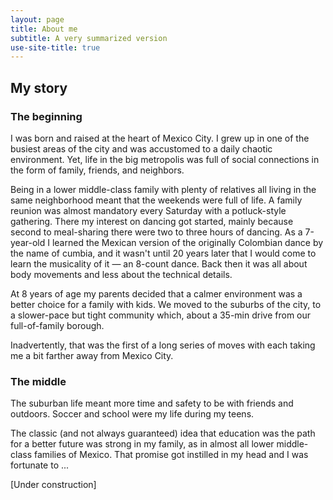 ```yaml
---
layout: page
title: About me
subtitle: A very summarized version
use-site-title: true
---
```



## My story

### The beginning

I was born and raised at the heart of Mexico City. I grew up in one of the busiest areas of the city and was accustomed to a daily chaotic environment. Yet, life in the big metropolis was full of social connections in the form of family, friends, and neighbors.

Being in a lower middle-class family with plenty of relatives all living in the same neighborhood meant that the weekends were full of life. A family reunion was almost mandatory every Saturday with a potluck-style gathering. There my interest on dancing got started, mainly because second to meal-sharing there were two to three hours of dancing. As a 7-year-old I learned the Mexican version of the originally Colombian dance by the name of cumbia, and it wasn't until 20 years later that I would come to learn the musicality of it ⁠⁠— an 8-count dance. Back then it was all about body movements and less about the technical details.

At 8 years of age my parents decided that a calmer environment was a better choice for a family with kids. We moved to the suburbs of the city, to a slower-pace but tight community which, about a 35-min drive from our full-of-family borough.

Inadvertently, that was the first of a long series of moves with each taking me a bit farther away from Mexico City.

### The middle

The suburban life meant more time and safety to be with friends and outdoors. Soccer and school were my life during my teens. 

The classic (and not always guaranteed) idea that education was the path for a better future was strong in my family, as in almost all lower middle-class families of Mexico. That promise got instilled in my head and I was fortunate to ...

[Under construction]
